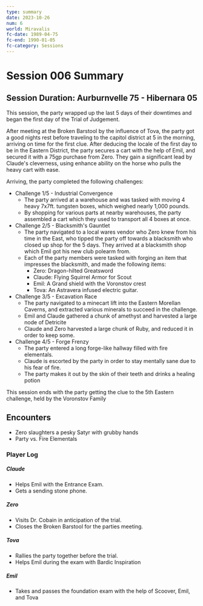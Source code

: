 ```yaml
---
type: summary
date: 2023-10-26
num: 6
world: Miravalis
fc-date: 1989-04-75
fc-end: 1990-01-05
fc-category: Sessions
---
```

# Session 006 Summary
## Session Duration: Aurburnvelle 75 - Hibernara 05

This session, the party wrapped up the last 5 days of their downtimes and began the first day of the Trial of Judgement. 

After meeting at the Broken Barstool by the influence of Tova, the party got a good nights rest before traveling to the capitol district at 5 in the morning, arriving on time for the first clue. After deducing the locale of the first day to be in the Eastern District, the party secures a cart with the help of Emil, and secured it with a 75gp purchase from Zero. They gain a significant lead by Claude's cleverness, using enhance ability on the horse who pulls the heavy cart with ease.

Arriving, the party completed the following challenges:
- Challenge 1/5 - Industrial Convergence
	- The party arrived at a warehouse and was tasked with moving 4 heavy 7x7ft. tungsten boxes, which weighed nearly 1,000 pounds.
	- By shopping for various parts at nearby warehouses, the party assembled a cart which they used to transport all 4 boxes at once.
- Challenge 2/5 - Blacksmith's Gauntlet
	- The party navigated to a local wares vendor who Zero knew from his time in the East, who tipped the party off towards a blacksmith who closed up shop for the 5 days. They arrived at a blacksmith shop which Emil got his new club polearm from.
	- Each of the party members were tasked with forging an item that impresses the blacksmith, and made the following items:
		- Zero: Dragon-hilted Greatsword
		- Claude: Flying Squirrel Armor for Scout
		- Emil: A Grand shield with the Voronstov crest
		- Tova: An Astravera infused electric guitar.
- Challenge 3/5 - Excavation Race
	- The party navigated to a minecart lift into the Eastern Morellan Caverns, and extracted various minerals to succeed in the challenge.
	- Emil and Claude gathered a chunk of amethyst and harvested a large node of Detricite
	- Claude and Zero harvested a large chunk of Ruby, and reduced it in order to keep some.
- Challenge 4/5 - Forge Frenzy
	- The party entered a long forge-like hallway filled with fire elementals.
	- Claude is escorted by the party in order to stay mentally sane due to his fear of fire.
	- The party makes it out by the skin of their teeth and drinks a healing potion

This session ends with the party getting the clue to the 5th Eastern challenge, held by the Voronstov Family
## Encounters
- Zero slaughters a pesky Satyr with grubby hands
- Party vs. Fire Elementals
### Player Log
##### Claude
- Helps Emil with the Entrance Exam.
- Gets a sending stone phone.
##### Zero
- Visits Dr. Cobain in anticipation of the trial.
- Closes the Broken Barstool for the parties meeting.
##### Tova
- Rallies the party together before the trial.
- Helps Emil during the exam with Bardic Inspiration
##### Emil
- Takes and passes the foundation exam with the help of Scoover, Emil, and Tova


